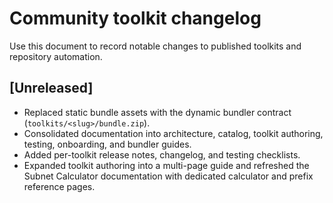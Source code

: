 # Community toolkit changelog

Use this document to record notable changes to published toolkits and repository automation.

## [Unreleased]
- Replaced static bundle assets with the dynamic bundler contract
  (`toolkits/<slug>/bundle.zip`).
- Consolidated documentation into architecture, catalog, toolkit authoring,
  testing, onboarding, and bundler guides.
- Added per-toolkit release notes, changelog, and testing checklists.
- Expanded toolkit authoring into a multi-page guide and refreshed the Subnet
  Calculator documentation with dedicated calculator and prefix reference
  pages.
